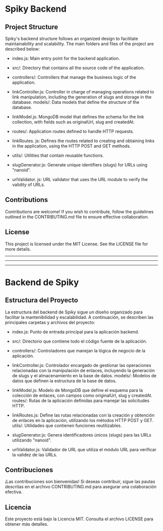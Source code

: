 # Spiky Backend
## Project Structure
Spiky's backend structure follows an organized design to facilitate maintainability and scalability. The main folders and files of the project are described below:

- index.js: Main entry point for the backend application.

- src/: Directory that contains all the source code of the application.

- controllers/: Controllers that manage the business logic of the application.

- linkController.js: Controller in charge of managing operations related to link manipulation, including the generation of slugs and storage in the database.
models/: Data models that define the structure of the database.

- linkModel.js: MongoDB model that defines the schema for the link collection, with fields such as originalUrl, slug and createdAt.

- routes/: Application routes defined to handle HTTP requests.

- linkRoutes.
js: Defines the routes related to creating and obtaining links in the application, using the HTTP POST and GET methods.

- utils/: Utilities that contain reusable functions.

- slugGenerator.js: Generate unique identifiers (slugs) for URLs using "nanoid".

- urlValidator.
js: URL validator that uses the URL module to verify the validity of URLs.

## Contributions
Contributions are welcome! If you wish to contribute, follow the guidelines outlined in the CONTRIBUTING.md file to ensure effective collaboration.

## License

This project is licensed under the MIT License. See the LICENSE file for more details.




---------------------------------------
---------------------------------------
---------------------------------------

# Backend de Spiky
## Estructura del Proyecto
La estructura del backend de Spiky sigue un diseño organizado para facilitar la mantenibilidad y escalabilidad. A continuación, se describen las principales carpetas y archivos del proyecto:

- index.js: Punto de entrada principal para la aplicación backend.

- src/: Directorio que contiene todo el código fuente de la aplicación.

- controllers/: Controladores que manejan la lógica de negocio de la aplicación.

- linkController.js: Controlador encargado de gestionar las operaciones relacionadas con la manipulación de enlaces, incluyendo la generación de slugs y el almacenamiento en la base de datos.
models/: Modelos de datos que definen la estructura de la base de datos.

- linkModel.js: Modelo de MongoDB que define el esquema para la colección de enlaces, con campos como originalUrl, slug y createdAt.
routes/: Rutas de la aplicación definidas para manejar las solicitudes HTTP.

- linkRoutes.js: Define las rutas relacionadas con la creación y obtención de enlaces en la aplicación, utilizando los métodos HTTP POST y GET.
utils/: Utilidades que contienen funciones reutilizables.

- slugGenerator.js: Genera identificadores únicos (slugs) para las URLs utilizando "nanoid".

- urlValidator.js: Validador de URL que utiliza el módulo URL para verificar la validez de las URLs.


## Contribuciones
¡Las contribuciones son bienvenidas! Si deseas contribuir, sigue las pautas descritas en el archivo CONTRIBUTING.md para asegurar una colaboración efectiva.

## Licencia

Este proyecto está bajo la Licencia MIT. Consulta el archivo LICENSE para obtener más detalles.